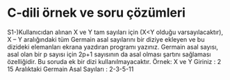 # C-dili örnek ve soru çözümleri

S1-)Kullanıcıdan alınan X ve Y tam sayıları için (X<Y olduğu varsayılacaktır), X – Y aralığındaki tüm Germain asal sayılarını bir diziye ekleyen ve bu dizideki elemanları ekrana yazdıran programı yazınız. Germain asal sayısı, asal olan bir p sayısı için 2p+1 sayısının da asal olması şartını sağlaması özelliğidir. Bu soruda ek bir dizi kullanılmayacaktır.
Örnek:
X ve Y Giriniz : 2 15
Aralıktaki Germain Asal Sayıları : 2-3-5-11
